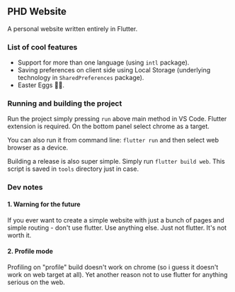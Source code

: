 ## PHD Website

A personal website written entirely in Flutter.

### List of cool features
- Support for more than one language (using `intl` package).
- Saving preferences on client side using Local Storage (underlying technology in `SharedPreferences` package).
- Easter Eggs 🥚🐇.

### Running and building the project

Run the project simply pressing `run` above main method in VS Code. Flutter extension is required. On the bottom panel select chrome as a target. 

You can also run it from command line: `flutter run` and then select web browser as a device.

Building a release is also super simple. Simply run `flutter build web`. This script is saved in `tools` directory just in case.


### Dev notes

#### 1. Warning for the future

If you ever want to create a simple website with just a bunch of pages and simple routing - don't use flutter. Use anything else. Just not flutter. It's not worth it.

#### 2. Profile mode

Profiling on "profile" build doesn't work on chrome (so i guess it doesn't work on web target at all). Yet another reason not to use flutter for anything serious on the web.
